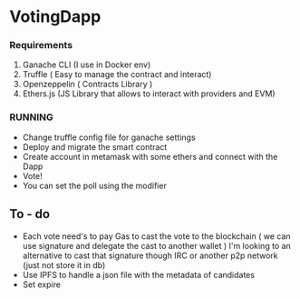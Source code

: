 # VotingDapp
### Requirements

 1. Ganache CLI (I use in Docker env) 
 2. Truffle ( Easy to manage the contract and interact) 
 3. Openzeppelin (  Contracts Library )
 4. Ethers.js (JS Library that allows to interact with providers and EVM)  


### RUNNING
	

 - Change truffle config file for ganache settings
 -  Deploy and migrate the smart contract 
 - Create account in metamask with some ethers and connect with the Dapp 
 - Vote! 
 - You can set the poll using the modifier  

## To - do 

 - Each vote need's to pay Gas to cast the vote to the blockchain   ( we can use signature and delegate the cast to another wallet ) I'm looking to an alternative to cast that signature though IRC or another p2p network  (just not store it in db) 
 - Use IPFS to handle a json file with the metadata of candidates 
 - Set expire  

 

